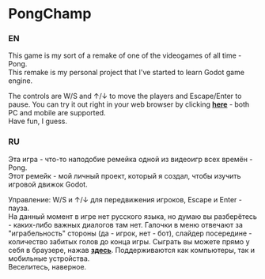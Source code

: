 # PongChamp

### EN

This game is my sort of a remake of one of the videogames of all time - Pong.  
This remake is my personal project that I've started to learn Godot game engine. 

The controls are W/S and ↑/↓ to move the players and Escape/Enter to pause. 
You can try it out right in your web browser by clicking **[here](https://gosh42.github.io "Yup, exactly right here.")** - both PC and mobile are supported.  
Have fun, I guess.

### RU

Эта игра - что-то наподобие ремейка одной из видеоигр всех времён - Pong.  
Этот ремейк - мой личный проект, который я создал, чтобы изучить игровой движок Godot.

Управление: W/S и ↑/↓ для передвижения игроков, Escape и Enter - пауза.  
На данный момент в игре нет русского языка, но думаю вы разберётесь - каких-либо важных диалогов там нет. Галочки в меню отвечают за "играбельность" стороны (да - игрок, нет - бот), слайдер посередине - количество забитых голов до конца игры.
Сыграть вы можете прямо у себя в браузере, нажав **[здесь](https://gosh42.github.io "Да-да-да, именно здесь.")**. Поддерживаются как компьютеры, так и мобильные устройства.  
Веселитесь, наверное.
